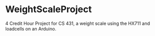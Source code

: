 # WeightScaleProject
4 Credit Hour Project for CS 431, a weight scale using the HX711 and loadcells on an Arduino.
